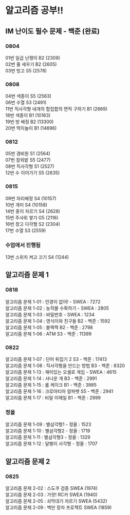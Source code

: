 # 알고리즘 공부!!

## IM 난이도 필수 문제 - 백준 (완료)

### 0804

01번 일곱 난쟁이 B2 (2309)\
02번 줄 세우기 B2 (2605)\
03번 빙고 S5 (2578)

### 0808

04번 색종이 S5 (2563)\
06번 수열 S3 (2491)\
11번 직사각형 네개의 합집합의 면적 구하기 B1 (2669)\
18번 색종이 B1 (10163)\
19번 방 배정 B2 (13300)\
20번 딱지놀이 B1 (14696)

### 0812

05번 경비원 S1 (2564)\
07번 참외밭 S5 (2477)\
08번 직사각형 S1 (2527)\
12번 수 이어가기 S5 (2635)

### 0815

09번 자리배정 S4 (10157)\
10번 개미 S4 (10158)\
14번 종이 자르기 S4 (2628)\
15번 주사위 쌓기 G5 (2116)\
16번 창고 다각형 S2 (2304)\
17번 수열 S3 (2559)

### 수업에서 진행됨

13번 스위치 켜고 끄기 S4 (1244)

## 알고리즘 문제 1

### 0818

알고리즘 문제 1-01 : 안경이 없어! - SWEA : 7272\
알고리즘 문제 1-02 : 농작물 수확하기 - SWEA : 2805\
알고리즘 문제 1-03 : 비밀번호 - SWEA : 1234\
알고리즘 문제 1-04 : 영식이와 친구들 B2 - 백준 : 1592\
알고리즘 문제 1-05 : 블랙잭 B2 - 백준 : 2798\
알고리즘 문제 1-06 : ATM S3 - 백준 : 11399

### 0822

알고리즘 문제 1-07 : 단어 뒤집기 2 S3 - 백준 : 17413\
알고리즘 문제 1-08 : 직사각형을 만드는 방법 B3 - 백준 : 8320\
알고리즘 문제 1-13 : 재미있는 오셀로 게임 - SWEA : 4615\
알고리즘 문제 1-14 : 사나운 개 B3 - 백준 : 2991\
알고리즘 문제 1-15 : 롤 케이크 B1 - 백준 : 3985\
알고리즘 문제 1-16 : 크로아티아 알파벳 S5 - 백준 : 2941\
알고리즘 문제 1-17 : 비밀 이메일 B1 - 백준 : 2999

### 정올

알고리즘 문제 1-09 : 별삼각형1 - 정올 : 1523\
알고리즘 문제 1-10 : 별삼각형2 - 정올 : 1719\
알고리즘 문제 1-11 : 별삼각형3 - 정올 : 1329\
알고리즘 문제 1-12 : 달팽이 사각형 - 정올 : 1707

## 알고리즘 문제 2

### 0825

알고리즘 문제 2-02 : 스도쿠 검증 SWEA (1974)\
알고리즘 문제 2-03 : 가랏! RC카 SWEA (1940)\
알고리즘 문제 2-05 : 쇠막대기 자르기 SWEA (5432)\
알고리즘 문제 2-09 : 백만 장자 프로젝트 SWEA (1859)
